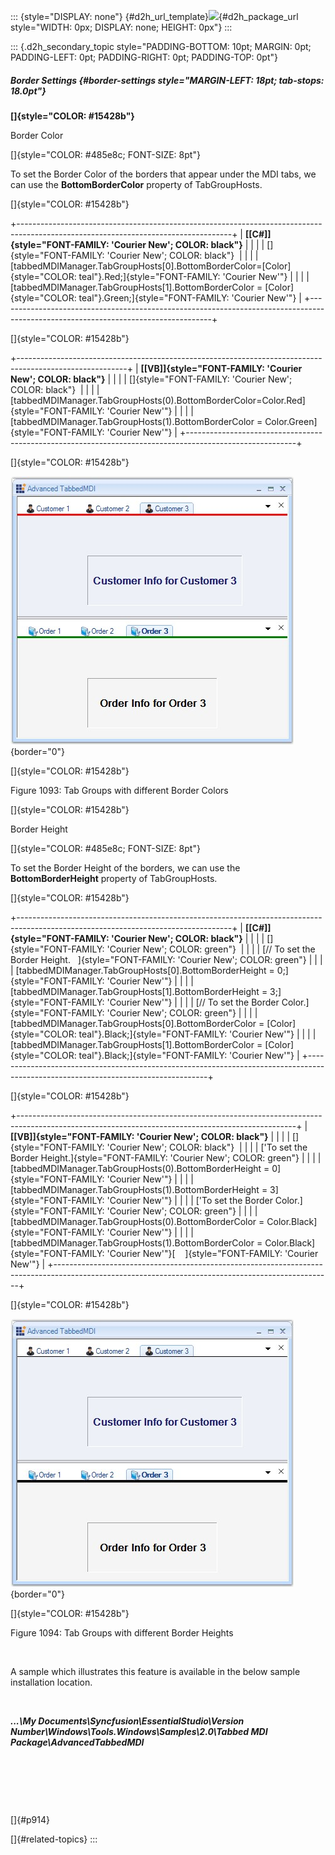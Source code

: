 ::: {style="DISPLAY: none"}
[](ms-xhelp:///?Id=d2h_url_template){#d2h_url_template}![](!package_url!){#d2h_package_url style="WIDTH: 0px; DISPLAY: none; HEIGHT: 0px"}
:::

::: {.d2h_secondary_topic style="PADDING-BOTTOM: 10pt; MARGIN: 0pt; PADDING-LEFT: 0pt; PADDING-RIGHT: 0pt; PADDING-TOP: 0pt"}
##### Border Settings {#border-settings style="MARGIN-LEFT: 18pt; tab-stops: 18.0pt"}

**[]{style="COLOR: #15428b"}** 

Border Color

[]{style="COLOR: #485e8c; FONT-SIZE: 8pt"} 

To set the Border Color of the borders that appear under the MDI tabs, we can use the **BottomBorderColor** property of TabGroupHosts.

[]{style="COLOR: #15428b"} 

+-----------------------------------------------------------------------------------------------------------------------------------+
| **[\[C#\]]{style="FONT-FAMILY: 'Courier New'; COLOR: black"}**                                                                    |
|                                                                                                                                   |
| []{style="FONT-FAMILY: 'Courier New'; COLOR: black"}                                                                              |
|                                                                                                                                   |
| [tabbedMDIManager.TabGroupHosts\[0\].BottomBorderColor=[Color]{style="COLOR: teal"}.Red;]{style="FONT-FAMILY: 'Courier New'"}     |
|                                                                                                                                   |
| [tabbedMDIManager.TabGroupHosts\[1\].BottomBorderColor = [Color]{style="COLOR: teal"}.Green;]{style="FONT-FAMILY: 'Courier New'"} |
+-----------------------------------------------------------------------------------------------------------------------------------+

[]{style="COLOR: #15428b"} 

+---------------------------------------------------------------------------------------------------------+
| **[\[VB\]]{style="FONT-FAMILY: 'Courier New'; COLOR: black"}**                                          |
|                                                                                                         |
| []{style="FONT-FAMILY: 'Courier New'; COLOR: black"}                                                    |
|                                                                                                         |
| [tabbedMDIManager.TabGroupHosts(0).BottomBorderColor=Color.Red]{style="FONT-FAMILY: 'Courier New'"}     |
|                                                                                                         |
| [tabbedMDIManager.TabGroupHosts(1).BottomBorderColor = Color.Green]{style="FONT-FAMILY: 'Courier New'"} |
+---------------------------------------------------------------------------------------------------------+

[]{style="COLOR: #15428b"} 

![](ImagesExt/image76_1071.jpg){border="0"}

[]{style="COLOR: #15428b"} 

Figure 1093: Tab Groups with different Border Colors

[]{style="COLOR: #15428b"} 

Border Height

[]{style="COLOR: #485e8c; FONT-SIZE: 8pt"} 

To set the Border Height of the borders, we can use the **BottomBorderHeight** property of TabGroupHosts.

[]{style="COLOR: #15428b"} 

+-----------------------------------------------------------------------------------------------------------------------------------+
| **[\[C#\]]{style="FONT-FAMILY: 'Courier New'; COLOR: black"}**                                                                    |
|                                                                                                                                   |
| []{style="FONT-FAMILY: 'Courier New'; COLOR: green"}                                                                              |
|                                                                                                                                   |
| [// To set the Border Height.   ]{style="FONT-FAMILY: 'Courier New'; COLOR: green"}                                               |
|                                                                                                                                   |
| [tabbedMDIManager.TabGroupHosts\[0\].BottomBorderHeight = 0;]{style="FONT-FAMILY: 'Courier New'"}                                 |
|                                                                                                                                   |
| [tabbedMDIManager.TabGroupHosts\[1\].BottomBorderHeight = 3;]{style="FONT-FAMILY: 'Courier New'"}                                 |
|                                                                                                                                   |
| [// To set the Border Color.]{style="FONT-FAMILY: 'Courier New'; COLOR: green"}                                                   |
|                                                                                                                                   |
| [tabbedMDIManager.TabGroupHosts\[0\].BottomBorderColor = [Color]{style="COLOR: teal"}.Black;]{style="FONT-FAMILY: 'Courier New'"} |
|                                                                                                                                   |
| [tabbedMDIManager.TabGroupHosts\[1\].BottomBorderColor = [Color]{style="COLOR: teal"}.Black;]{style="FONT-FAMILY: 'Courier New'"} |
+-----------------------------------------------------------------------------------------------------------------------------------+

[]{style="COLOR: #15428b"} 

+---------------------------------------------------------------------------------------------------------------------------------------------------+
| **[\[VB\]]{style="FONT-FAMILY: 'Courier New'; COLOR: black"}**                                                                                    |
|                                                                                                                                                   |
| []{style="FONT-FAMILY: 'Courier New'; COLOR: black"}                                                                                              |
|                                                                                                                                                   |
| [\'To set the Border Height.]{style="FONT-FAMILY: 'Courier New'; COLOR: green"}                                                                   |
|                                                                                                                                                   |
| [tabbedMDIManager.TabGroupHosts(0).BottomBorderHeight = 0]{style="FONT-FAMILY: 'Courier New'"}                                                    |
|                                                                                                                                                   |
| [tabbedMDIManager.TabGroupHosts(1).BottomBorderHeight = 3]{style="FONT-FAMILY: 'Courier New'"}                                                    |
|                                                                                                                                                   |
| [\'To set the Border Color.]{style="FONT-FAMILY: 'Courier New'; COLOR: green"}                                                                    |
|                                                                                                                                                   |
| [tabbedMDIManager.TabGroupHosts(0).BottomBorderColor = Color.Black]{style="FONT-FAMILY: 'Courier New'"}                                           |
|                                                                                                                                                   |
| [tabbedMDIManager.TabGroupHosts(1).BottomBorderColor = Color.Black]{style="FONT-FAMILY: 'Courier New'"}[    ]{style="FONT-FAMILY: 'Courier New'"} |
+---------------------------------------------------------------------------------------------------------------------------------------------------+

[]{style="COLOR: #15428b"} 

![](ImagesExt/image76_1072.jpg){border="0"}

[]{style="COLOR: #15428b"} 

Figure 1094: Tab Groups with different Border Heights

 

A sample which illustrates this feature is available in the below sample installation location.

 

***\...\\My Documents\\Syncfusion\\EssentialStudio\\Version Number\\Windows\\Tools.Windows\\Samples\\2.0\\Tabbed MDI Package\\AdvancedTabbedMDI***

 

 

 

[]{#p914} 

[]{#related-topics}
:::

